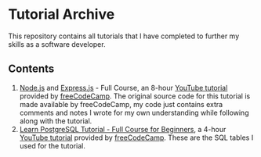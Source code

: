 # Tutorial Archive
This repository contains all tutorials that I have completed to further my skills as a software developer. 
## Contents
1. [Node.js](https://github.com/rtasalem/tutorial-archive/tree/main/freeCodeCamp-nodejs-tutorial) and [Express.js](https://github.com/rtasalem/tutorial-archive/tree/main/freecodecamp-express-tutorial) - Full Course, an 8-hour [YouTube tutorial](https://youtu.be/Oe421EPjeBE?si=Vm3B6BOYkkxuUst8) provided by [freeCodeCamp](https://www.freecodecamp.org/). The original source code for this tutorial is made available by freeCodeCamp, my code just contains extra comments and notes I wrote for my own understanding while following along with the tutorial.
2.  [Learn PostgreSQL Tutorial - Full Course for Beginners](https://github.com/rtasalem/tutorial-archive/tree/main/freecodecamp-postgresql-tutorial), a 4-hour [YouTube tutorial](https://youtu.be/qw--VYLpxG4) provided by [freeCodeCamp](https://www.freecodecamp.org/). These are the SQL tables I used for the tutorial.
